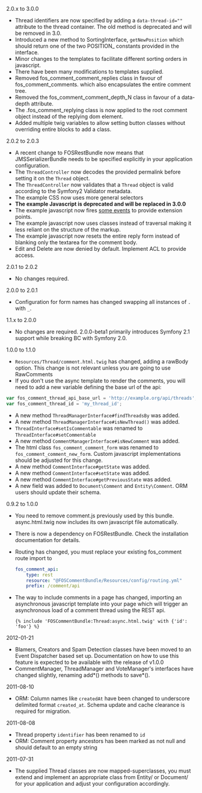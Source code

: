 2.0.x to 3.0.0

 * Thread identifiers are now specified by adding a `data-thread-id=""` attribute
   to the thread container. The old method is deprecated and will be removed in
   3.0.
 * Introduced a new method to SortingInterface, `getNewPosition` which should
   return one of the two POSITION_ constants provided in the interface.
 * Minor changes to the templates to facilitate different sorting orders in
   javascript.
 * There have been many modifications to templates supplied.
 * Removed fos_comment_comment_replies class in favour of fos_comment_comments.
   which also encapsulates the entire comment tree.
 * Removed the fos_comment_comment_depth_N class in favour of a data-depth
   attribute.
 * The .fos_comment_replying class is now applied to the root comment object
   instead of the replying dom element.
 * Added multiple twig variables to allow setting button classes without
   overriding entire blocks to add a class.

2.0.2 to 2.0.3

 * A recent change to FOSRestBundle now means that JMSSerializerBundle needs to
   be specified explicitly in your application configuration.
 * The `ThreadController` now decodes the provided permalink before setting it on
   the `Thread` object.
 * The `ThreadController` now validates that a `Thread` object is valid according
   to the Symfony2 Validator metadata.
 * The example CSS now uses more general selectors
 * **The example Javascript is deprecated and will be replaced in 3.0.0**
 * The example javascript now fires [some events] to provide extension points.
 * The example javascript now uses classes instead of traversal making it less
   reliant on the structure of the markup.
 * The example javascript now resets the entire reply form instead of blanking
   only the textarea for the comment body.
 * Edit and Delete are now denied by default. Implement ACL to provide access.

2.0.1 to 2.0.2

 * No changes required.

2.0.0 to 2.0.1

 * Configuration for form names has changed swapping all instances of `.` with `_`.

1.1.x to 2.0.0

 * No changes are required. 2.0.0-beta1 primarily introduces Symfony 2.1 support
   while breaking BC with Symfony 2.0.

1.0.0 to 1.1.0

 * `Resources/Thread/comment.html.twig` has changed, adding a rawBody option. This
   change is not relevant unless you are going to use RawComments
 * If you don't use the async template to render the comments, you will need to add
   a new variable defining the base url of the api:

 ``` javascript
 var fos_comment_thread_api_base_url = 'http://example.org/api/threads';
 var fos_comment_thread_id = 'my_thread_id';
 ```
 * A new method `ThreadManagerInterface#findThreadsBy` was added.
 * A new method `ThreadManagerInterface#isNewThread()` was added.
 * `ThreadInterface#setIsCommentable` was renamed to `ThreadInterface#setCommentable`
 * A new method `CommentManagerInterface#isNewComment` was added.
 * The html class `fos_comment_comment_form` was renamed to
   `fos_comment_comment_new_form`. Custom javascript implementations should be
   adjusted for this change.
 * A new method `CommentInterface#getState` was added.
 * A new method `CommentInterface#setState` was added.
 * A new method `CommentInterface#getPreviousState` was added.
 * A new field was added to `Document\Comment` and `Entity\Comment`. ORM users
   should update their schema.


0.9.2 to 1.0.0

 * You need to remove comment.js previously used by this bundle.
   async.html.twig now includes its own javascript file automatically.
 * There is now a dependency on FOSRestBundle. Check the installation documentation
   for details.
 * Routing has changed, you must replace your existing fos_comment route import to

   ``` yaml
   fos_comment_api:
       type: rest
       resource: "@FOSCommentBundle/Resources/config/routing.yml"
       prefix: /comment/api
   ```

 * The way to include comments in a page has changed, importing an asynchronous
   javascript template into your page which will trigger an asynchronous load
   of a comment thread using the REST api.

   ``` jinja
   {% include 'FOSCommentBundle:Thread:async.html.twig' with {'id': 'foo'} %}
   ```

2012-01-21

 * Blamers, Creators and Spam Detection classes have been moved to an Event
   Dispatcher based set up. Documentation on how to use this feature is expected
   to be available with the release of v1.0.0
 * CommentManager, ThreadManager and VoteManager's interfaces have changed
   slightly, renaming add*() methods to save*().

2011-08-10

 * ORM: Column names like ``createdAt`` have been changed to underscore delimited
   format ``created_at``. Schema update and cache clearance is required for
   migration.

2011-08-08

 * Thread property ``identifier`` has been renamed to ``id``
 * ORM: Comment property ancestors has been marked as not null and should default
   to an empty string

2011-07-31

 * The supplied Thread classes are now mapped-superclasses, you must extend and
   implement an appropriate class from Entity/ or Document/ for your application
   and adjust your configuration accordingly.

[some events]: https://github.com/FriendsOfSymfony/FOSCommentBundle/blob/master/Resources/doc/13-hooking_into_the_js_code.md
